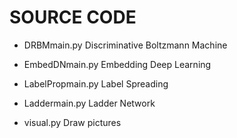 # SOURCE CODE

- DRBMmain.py
Discriminative Boltzmann Machine

- EmbedDNmain.py
Embedding Deep Learning

- LabelPropmain.py
Label Spreading

- Laddermain.py
Ladder Network

- visual.py
Draw pictures